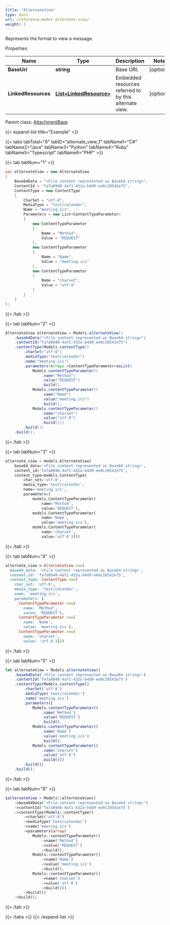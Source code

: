 ```yaml
---
title: "AlternateView"
type: docs
url: /reference-model-alternate-view/
weight: 1
---
```

Represents the format to view a message.             

Properties:

Name | Type | Description | Notes
---- | ---- | ----------- | -----
**BaseUri** | **string** | Base URI.              | [optional] 
**LinkedResources** | [**List&lt;LinkedResource&gt;**](/email/reference-model-linked-resource/) | Embedded resources referred to by this alternate view.              | [optional] 

Parent class: [AttachmentBase](/email/reference-model-attachment-base/)

{{< expand-list title="Example" >}}

{{< tabs tabTotal="6" tabID="alternate_view_1" tabName1="C#" tabName2="Java" tabName3="Python" tabName4="Ruby" tabName5="Typescript" tabName6="PHP" >}}

{{< tab tabNum="1" >}}

```csharp
var alternateView = new AlternateView
{
    Base64Data = "<File content represented as Base64 string>",
    ContentId = "fa7a8948-4af1-432a-b4d9-ee0c28542e75",
    ContentType = new ContentType
    {
        CharSet = "utf-8",
        MediaType = "text/calendar",
        Name = "meeting.ics",
        Parameters = new List<ContentTypeParameter>
        {
            new ContentTypeParameter
            {
                Name = "Method",
                Value = "REQUEST"
            },
            new ContentTypeParameter
            {
                Name = "Name",
                Value = "meeting.ics"
            },
            new ContentTypeParameter
            {
                Name = "charset",
                Value = "utf-8"
            }
        }
    }
};
```

{{< /tab >}}

{{< tab tabNum="2" >}}

```java
AlternateView alternateView = Models.alternateView()
    .base64Data("<File content represented as Base64 string>")
    .contentId("fa7a8948-4af1-432a-b4d9-ee0c28542e75")
    .contentType(Models.contentType()
        .charSet("utf-8")
        .mediaType("text/calendar")
        .name("meeting.ics")
        .parameters(Arrays.<ContentTypeParameter>asList(
            Models.contentTypeParameter()
                .name("Method")
                .value("REQUEST")
                .build(),
            Models.contentTypeParameter()
                .name("Name")
                .value("meeting.ics")
                .build(),
            Models.contentTypeParameter()
                .name("charset")
                .value("utf-8")
                .build()))
        .build())
    .build();
```

{{< /tab >}}

{{< tab tabNum="3" >}}

```python
alternate_view = models.AlternateView(
    base64_data='<File content represented as Base64 string>',
    content_id='fa7a8948-4af1-432a-b4d9-ee0c28542e75',
    content_type=models.ContentType(
        char_set='utf-8',
        media_type='text/calendar',
        name='meeting.ics',
        parameters=[
            models.ContentTypeParameter(
                name='Method',
                value='REQUEST'),
            models.ContentTypeParameter(
                name='Name',
                value='meeting.ics'),
            models.ContentTypeParameter(
                name='charset',
                value='utf-8')]))
```

{{< /tab >}}

{{< tab tabNum="4" >}}

```ruby
alternate_view = AlternateView.new(
  base64_data: '<File content represented as Base64 string>',
  content_id: 'fa7a8948-4af1-432a-b4d9-ee0c28542e75',
  content_type: ContentType.new(
    char_set: 'utf-8',
    media_type: 'text/calendar',
    name: 'meeting.ics',
    parameters: [
      ContentTypeParameter.new(
        name: 'Method',
        value: 'REQUEST'),
      ContentTypeParameter.new(
        name: 'Name',
        value: 'meeting.ics'),
      ContentTypeParameter.new(
        name: 'charset',
        value: 'utf-8')]))
```

{{< /tab >}}

{{< tab tabNum="5" >}}

```typescript
let alternateView = Models.alternateView()
    .base64Data('<File content represented as Base64 string>')
    .contentId('fa7a8948-4af1-432a-b4d9-ee0c28542e75')
    .contentType(Models.contentType()
        .charSet('utf-8')
        .mediaType('text/calendar')
        .name('meeting.ics')
        .parameters([
            Models.contentTypeParameter()
                .name('Method')
                .value('REQUEST')
                .build(),
            Models.contentTypeParameter()
                .name('Name')
                .value('meeting.ics')
                .build(),
            Models.contentTypeParameter()
                .name('charset')
                .value('utf-8')
                .build()])
        .build())
    .build();
```

{{< /tab >}}

{{< tab tabNum="6" >}}

```php
$alternateView = Models::alternateView()
    ->base64Data('<File content represented as Base64 string>')
    ->contentId('fa7a8948-4af1-432a-b4d9-ee0c28542e75')
    ->contentType(Models::contentType()
        ->charSet('utf-8')
        ->mediaType('text/calendar')
        ->name('meeting.ics')
        ->parameters(array(
            Models::contentTypeParameter()
                ->name('Method')
                ->value('REQUEST')
                ->build(),
            Models::contentTypeParameter()
                ->name('Name')
                ->value('meeting.ics')
                ->build(),
            Models::contentTypeParameter()
                ->name('charset')
                ->value('utf-8')
                ->build()))
        ->build())
    ->build();
```

{{< /tab >}}

{{< /tabs >}}
{{< /expand-list >}}

